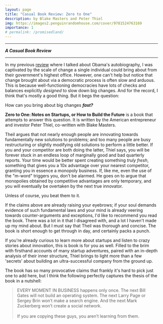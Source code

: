 ```yaml
---
layout: page
title: "Casual Book Review: Zero to One"
description: by Blake Masters and Peter Thiel
img: https://images2.penguinrandomhouse.com/cover/9781524763169
importance: 1
# permalink: /promisedland/
---
```


---

**_A Casual Book Review_**

---

In my previous [review](/blog/2021/promisedland/) where I talked about Obama's autobiography, I was captivated by the scale of change a single individual could bring about from their government's highest office. However, one can't help but notice that change brought about via a democratic process is often slow and arduous. This is because well-functioning democracies have lots of checks and balances explicitly _designed_ to slow down big changes. And for the record, I think that's mostly a good thing. But it begs the question:

How can you bring about big changes **_fast?_** 

**Zero to One: Notes on Startups, or How to Build the Future** is a book that attempts to answer this question. It is written by the American entrepreneur and investor Peter Thiel, co-written with Blake Masters.

Theil argues that not nearly enough people are innovating towards fundamentally new solutions to problems; and too many people are busy restructuring or slightly modifying old solutions to perform a little better. If you and your competitor are both doing the latter, Thiel says, you will be forever stuck in an endless loop of marginally good and bad quarterly reports. Your time would be better spent creating something _truly fresh_, something that gives you a 10x advantage over your nearest competitor, granting you in essence a monopoly business. If, like me, even the use of the "m-word" triggers you, don't be alarmed. He goes on to argue that monopolies obtained by competitive advantages are only temporary, and you will eventually be overtaken by the next true innovator. 

Unless of course, you beat them to it.

If the claims above are already raising your eyebrows; if your soul demands evidence of such fundamental laws and your mind is already veering towards counter-arguments and exceptions, I'd like to recommend you read the book. There was a lot in it that I disagreed with, and a lot I haven't made up my mind about. But I must say that Theil was thorough and concise. The book is short enough to get through in day, and certainly packs a punch.

If you're already curious to learn more about startups and listen to crazy stories about innovation, this is book is for you as well. Filled to the brim with firsthand accounts of many startup adventures, paired with an in-depth analysis of their inner structure, Thiel brings to light more than a few 'secrets' about building an ultra-successful company from the ground up.

The book has so many provocative claims that frankly it's hard to pick just one to add here, but I think the following perfectly captures the thesis of the book in a nutshell:

> EVERY MOMENT IN BUSINESS happens only once. The next Bill Gates will not build an operating system. The next Larry Page or Sergey Brin won’t make a search engine. And the next Mark Zuckerberg won’t create a social network.<br /><br />If you are copying these guys, you aren’t learning from them.




<!-- 
Could you sacrifice a little bit with scale  **lots** of speed?



Continuing with the theme of _big pictures_,   

Zero to One: Notes on Startups, or How to Build the Future is a 2014 book by the American entrepreneur and investor Peter Thiel, co-written with Blake Masters.

At a few interviews during my recent job search, I was asked some pointed questions about startups, by startups. One I hadn't prepared for included "If you were to create your own startup, what would be its values?"

Totally caught off guard, I think I said something like "Well, I would want to to be transparent, and the leadership to be razor focused a specific problem, and the whole team to have solid communication." But as you can probably tell, it's obvious I hadn't thought about the question a lot. I stand by that answer in that it describes the kind of place I would like to work at, but those aren't really values.

I'll 




Politics is as messy, complicated, and controversial as it is **important**. 

How can an any one individual navigate such a vast landscape without being overwhelmed? Without getting tangled in the web of any of its already perplexing niches---each of which is interconnected with the others in subtle yet meaningful ways?

To be honest, I'm not entirely sure. But I think this book is certainly one place to _start_.

As former US President Barack Obama walks you through his first term in office, it's almost impossible not to be impressed by the depth of his understanding of the forces driving change in our world; and awed by the clarity of his introspection.

Put yourself in his shoes. No really, _try it_.

- Imagine being tasked with charting your country's path to recovery from the worst financial crisis in your lifetime. 
- Imagine being tasked with developing the affordable healthcare infrastructure that will support millions of your nation's most vulnerable citizens.
- Imagine being tasked with effectively charting the entire world's path to recovery from the worst climate crisis in _anyone's_ lifetime.

Do you know how or even where you would start? If not, wouldn't you like to? If the answer is still no, really ask yourself why. What could possibly be more important, or more interesting?

Deliberate and purposeful---yet witty and informal, Obama walks a tightrope few other authors can. He paints for the reader the _big picture_ of politics, which serves to hold your attention while he saturates it with all the detail and nuance necessary to get a preliminary yet thorough understanding of the core issues.

He tackles a wide range of these including but not limited to: nuclear weapons proliferation, the reach and the limits of executive power, the increasing polarization and partisanship of modern politics, the inefficiencies of government, natural disaster response and preparedness, immigration reform, diplomacy and foreign affairs, and of course not to mention healthcare and wall street reform. 

An incredibly skilled orator, prepare to be disarmed by his wit, charm, and sheer authenticity. You'll find yourself inspired, and thinking bigger---about the entirety of the world---as opposed to just your little corner of it.

In fact, I think books like this are a great answer to the question _"Why read books?"_  and especially _"Why read long non-fiction books?"_

Because, simply put, empowered with a wider _perspective_ on life, you can expect to make wiser _choices_ about life. I'd gladly recommend this title to anyone interested in politics, and _especially_ to anyone _uninterested_ in politics. It's well worth your time.

I'll leave you with a quote I'm reminded of by the famous philosopher Albert Camus:

>   "Life is the sum of all your choices. <br /> <br />  So, what are you doing today?"


 -->
